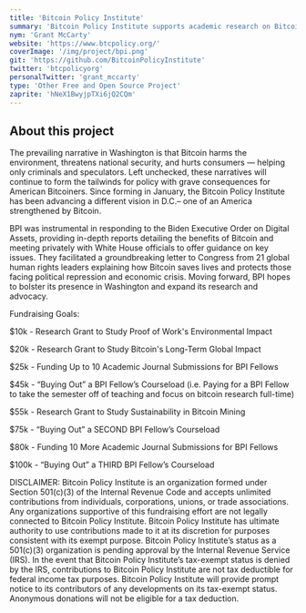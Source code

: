```yaml
---
title: 'Bitcoin Policy Institute'
summary: 'Bitcoin Policy Institute supports academic research on Bitcoin and conducts advocacy in Washington D.C.'
nym: 'Grant McCarty'
website: 'https://www.btcpolicy.org/'
coverImage: '/img/project/bpi.png'
git: 'https://github.com/BitcoinPolicyInstitute'
twitter: 'btcpolicyorg'
personalTwitter: 'grant_mccarty'
type: 'Other Free and Open Source Project'
zaprite: 'hNeX1BwyjpTXi6jQ2CQm'
---
```


## About this project

The prevailing narrative in Washington is that Bitcoin harms the environment, threatens national security, and hurts consumers — helping only criminals and speculators. Left unchecked, these narratives will continue to form the tailwinds for policy with grave consequences for American Bitcoiners. Since forming in January, the Bitcoin Policy Institute has been advancing a different vision in D.C.– one of an America strengthened by Bitcoin. 

BPI was instrumental in responding to the Biden Executive Order on Digital Assets, providing in-depth reports detailing the benefits of Bitcoin and meeting privately with White House officials to offer guidance on key issues. They facilitated a groundbreaking letter to Congress from 21 global human rights leaders explaining how Bitcoin saves lives and protects those facing political repression and economic crisis. Moving forward, BPI hopes to bolster its presence in Washington and expand its research and advocacy. 

Fundraising Goals:

$10k - Research Grant to Study Proof of Work's Environmental Impact

$20k - Research Grant to Study Bitcoin's Long-Term Global Impact

$25k - Funding Up to 10 Academic Journal Submissions for BPI Fellows

$45k - “Buying Out” a BPI Fellow’s Courseload (i.e. Paying for a BPI Fellow to take the semester off of teaching and focus on bitcoin research full-time)

$55k - Research Grant to Study Sustainability in Bitcoin Mining

$75k - “Buying Out” a SECOND BPI Fellow’s Courseload

$80k - Funding 10 More Academic Journal Submissions for BPI Fellows

$100k - “Buying Out” a THIRD BPI Fellow’s Courseload


DISCLAIMER: Bitcoin Policy Institute is an organization formed under Section 501(c)(3) of the Internal Revenue Code and accepts unlimited contributions from individuals, corporations, unions, or trade associations. Any organizations supportive of this fundraising effort are not legally connected to Bitcoin Policy Institute. Bitcoin Policy Institute has ultimate authority to use contributions made to it at its discretion for purposes consistent with its exempt purpose. Bitcoin Policy Institute’s status as a 501(c)(3) organization is pending approval by the Internal Revenue Service (IRS). In the event that Bitcoin Policy Institute’s tax-exempt status is denied by the IRS, contributions to Bitcoin Policy Institute are not tax deductible for federal income tax purposes. Bitcoin Policy Institute will provide prompt notice to its contributors of any developments on its tax-exempt status. Anonymous donations will not be eligible for a tax deduction.
